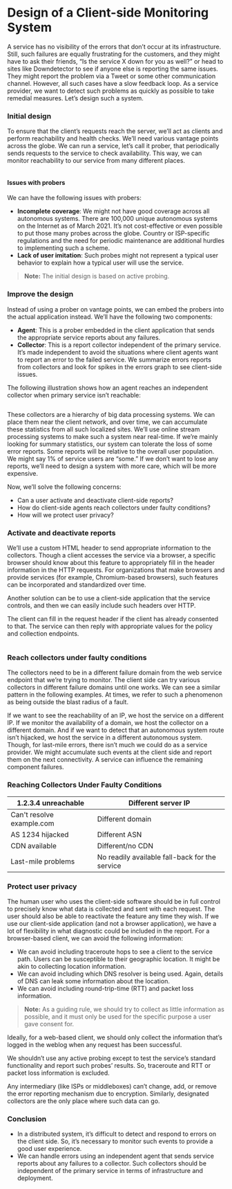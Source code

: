 # Design of a Client-side Monitoring System

A service has no visibility of the errors that don’t occur at its infrastructure. Still, such failures are equally frustrating for the customers, and they might have to ask their friends, “Is the service X down for you as well?” or head to sites like Downdetector to see if anyone else is reporting the same issues. They might report the problem via a Tweet or some other communication channel. However, all such cases have a slow feedback loop. As a service provider, we want to detect such problems as quickly as possible to take remedial measures. Let’s design such a system.

### Initial design <a href="#initial-design-0" id="initial-design-0"></a>

To ensure that the client’s requests reach the server, we’ll act as clients and perform reachability and health checks. We’ll need various vantage points across the globe. We can run a service, let’s call it prober, that periodically sends requests to the service to check availability. This way, we can monitor reachability to our service from many different places.

<figure><img src="https://kuweiguge.github.io/Grokking-Modern-System-Design-Interview-Gitbook/assets/Screenshot 2023-09-03 at 12.21.45 AM.png" alt=""><figcaption></figcaption></figure>

#### Issues with probers <a href="#issues-with-probers-0" id="issues-with-probers-0"></a>

We can have the following issues with probers:

* **Incomplete coverage**: We might not have good coverage across all autonomous systems. There are 100,000 unique autonomous systems on the Internet as of March 2021. It’s not cost-effective or even possible to put those many probes across the globe. Country or ISP-specific regulations and the need for periodic maintenance are additional hurdles to implementing such a scheme.
* **Lack of user imitation**: Such probes might not represent a typical user behavior to explain how a typical user will use the service.

> **Note:** The initial design is based on active probing.

### Improve the design <a href="#improve-the-design-1" id="improve-the-design-1"></a>

Instead of using a prober on vantage points, we can embed the probers into the actual application instead. We’ll have the following two components:

* **Agent**: This is a prober embedded in the client application that sends the appropriate service reports about any failures.
* **Collector**: This is a report collector independent of the primary service. It’s made independent to avoid the situations where client agents want to report an error to the failed service. We summarize errors reports from collectors and look for spikes in the errors graph to see client-side issues.

The following illustration shows how an agent reaches an independent collector when primary service isn’t reachable:

<figure><img src="https://kuweiguge.github.io/Grokking-Modern-System-Design-Interview-Gitbook/assets/Screenshot 2023-09-03 at 12.22.07 AM.png" alt=""><figcaption></figcaption></figure>

These collectors are a hierarchy of big data processing systems. We can place them near the client network, and over time, we can accumulate these statistics from all such localized sites. We’ll use online stream processing systems to make such a system near real-time. If we’re mainly looking for summary statistics, our system can tolerate the loss of some error reports. Some reports will be relative to the overall user population. We might say 1% of service users are “some.” If we don’t want to lose any reports, we’ll need to design a system with more care, which will be more expensive.

Now, we’ll solve the following concerns:

* Can a user activate and deactivate client-side reports?
* How do client-side agents reach collectors under faulty conditions?
* How will we protect user privacy?

### Activate and deactivate reports <a href="#activate-and-deactivate-reports-0" id="activate-and-deactivate-reports-0"></a>

We’ll use a custom HTML header to send appropriate information to the collectors. Though a client accesses the service via a browser, a specific browser should know about this feature to appropriately fill in the header information in the HTTP requests. For organizations that make browsers and provide services (for example, Chromium-based browsers), such features can be incorporated and standardized over time.

Another solution can be to use a client-side application that the service controls, and then we can easily include such headers over HTTP.

The client can fill in the request header if the client has already consented to that. The service can then reply with appropriate values for the policy and collection endpoints.

<figure><img src="https://kuweiguge.github.io/Grokking-Modern-System-Design-Interview-Gitbook/assets/Screenshot 2023-09-03 at 12.22.39 AM.png" alt=""><figcaption></figcaption></figure>

### Reach collectors under faulty conditions <a href="#reach-collectors-under-faulty-conditions-0" id="reach-collectors-under-faulty-conditions-0"></a>

The collectors need to be in a different failure domain from the web service endpoint that we’re trying to monitor. The client side can try various collectors in different failure domains until one works. We can see a similar pattern in the following examples. At times, we refer to such a phenomenon as being outside the blast radius of a fault.

If we want to see the reachability of an IP, we host the service on a different IP. If we monitor the availability of a domain, we host the collector on a different domain. And if we want to detect that an autonomous system route isn’t hijacked, we host the service in a different autonomous system. Though, for last-mile errors, there isn’t much we could do as a service provider. We might accumulate such events at the client side and report them on the next connectivity. A service can influence the remaining component failures.

### Reaching Collectors Under Faulty Conditions

| 1.2.3.4 unreachable       | Different server IP                            |
| ------------------------- | ---------------------------------------------- |
| Can't resolve example.com | Different domain                               |
| AS 1234 hijacked          | Different ASN                                  |
| CDN available             | Different/no CDN                               |
| Last-mile problems        | No readily available fall-back for the service |

### Protect user privacy <a href="#protect-user-privacy-0" id="protect-user-privacy-0"></a>

The human user who uses the client-side software should be in full control to precisely know what data is collected and sent with each request. The user should also be able to reactivate the feature any time they wish. If we use our client-side application (and not a browser application), we have a lot of flexibility in what diagnostic could be included in the report. For a browser-based client, we can avoid the following information:

* We can avoid including traceroute hops to see a client to the service path. Users can be susceptible to their geographic location. It might be akin to collecting location information.
* We can avoid including which DNS resolver is being used. Again, details of DNS can leak some information about the location.
* We can avoid including round-trip-time (RTT) and packet loss information.

> **Note:** As a guiding rule, we should try to collect as little information as possible, and it must only be used for the specific purpose a user gave consent for.

Ideally, for a web-based client, we should only collect the information that’s logged in the weblog when any request has been successful.

We shouldn’t use any active probing except to test the service’s standard functionality and report such probes’ results. So, traceroute and RTT or packet loss information is excluded.

Any intermediary (like ISPs or middleboxes) can’t change, add, or remove the error reporting mechanism due to encryption. Similarly, designated collectors are the only place where such data can go.

### Conclusion <a href="#conclusion-0" id="conclusion-0"></a>

* In a distributed system, it’s difficult to detect and respond to errors on the client side. So, it’s necessary to monitor such events to provide a good user experience.
* We can handle errors using an independent agent that sends service reports about any failures to a collector. Such collectors should be independent of the primary service in terms of infrastructure and deployment.
